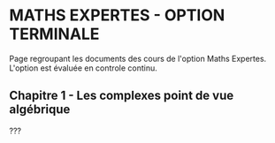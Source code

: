 # MATHS EXPERTES - OPTION TERMINALE

Page regroupant les documents des cours de l'option Maths Expertes. <br>
L'option est évaluée en controle continu.

## Chapitre 1 - Les complexes point de vue algébrique

???
